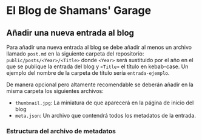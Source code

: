 # El Blog de Shamans' Garage

## Añadir una nueva entrada al blog

Para añadir una nueva entrada al blog se debe añadir al menos un archivo llamado `post.md` en la siguiente carpeta del repositorio: `public/posts/<Year>/<Title>` donde `<Year>` será sustituido por el año en el que se publique la entrada del blog y `<Title>` el título en kebab-case. Un ejemplo del nombre de la carpeta de título sería `entrada-ejemplo`.

De manera opcional pero altamente recomendable se deberán añadir en la misma carpeta los siguientes archivos:
- `thumbnail.jpg`: La miniatura de que aparecerá en la página de inicio del blog
- `meta.json`: Un archivo que contendrá todos los metadatos de la entrada.

### Estructura del archivo de metadatos
